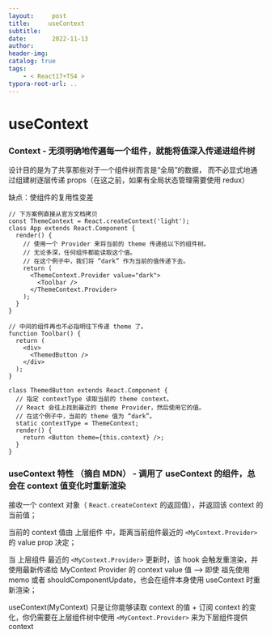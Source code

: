 ```yaml
---
layout:     post
title:     useContext
subtitle:  
date:       2022-11-13
author:     
header-img: 
catalog: true
tags:
    - < React17+TS4 >
typora-root-url: ..
---
```




# useContext

### Context - 无须明确地传遍每一个组件，就能将值深入传递进组件树

设计目的是为了共享那些对于一个组件树而言是“全局”的数据， 而不必显式地通过组建树逐层传递 props（在这之前，如果有全局状态管理需要使用 redux）

缺点：使组件的复用性变差

```react
// 下方案例直接从官方文档拷贝
const ThemeContext = React.createContext('light');
class App extends React.Component {
  render() {
    // 使用一个 Provider 来将当前的 theme 传递给以下的组件树。
    // 无论多深，任何组件都能读取这个值。
    // 在这个例子中，我们将 “dark” 作为当前的值传递下去。
    return (
      <ThemeContext.Provider value="dark">
        <Toolbar />
      </ThemeContext.Provider>
    );
  }
}

// 中间的组件再也不必指明往下传递 theme 了。
function Toolbar() {
  return (
    <div>
      <ThemedButton />
    </div>
  );
}

class ThemedButton extends React.Component {
  // 指定 contextType 读取当前的 theme context。
  // React 会往上找到最近的 theme Provider，然后使用它的值。
  // 在这个例子中，当前的 theme 值为 “dark”。
  static contextType = ThemeContext;
  render() {
    return <Button theme={this.context} />;
  }
}
```

### useContext 特性 （摘自 MDN） - 调用了 useContext 的组件，总会在 context 值变化时重新渲染

接收一个 context 对象（ `React.createContext`  的返回值），并返回该 context 的当前值；

当前的 context 值由 上层组件 中，距离当前组件最近的 `<MyContext.Provider>` 的 value prop 决定；

当 上层组件 最近的  `<MyContext.Provider>` 更新时，该 hook 会触发重渲染，并使用最新传递给 MyContext Provider 的 context value 值 --> 即使 祖先使用 memo 或者 shouldComponentUpdate，也会在组件本身使用 useContext 时重新渲染；

useContext(MyContext) 只是让你能够读取 context 的值 + 订阅 context 的变化，你仍需要在上层组件树中使用  `<MyContext.Provider>` 来为下层组件提供 context
